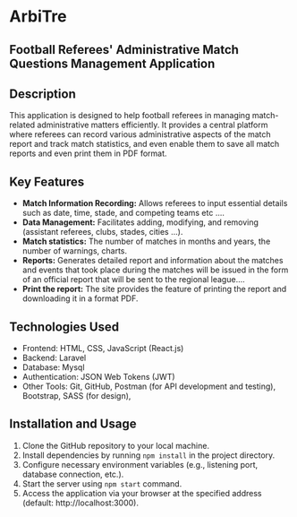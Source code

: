 # ArbiTre
## Football Referees' Administrative Match Questions Management Application
## Description
This application is designed to help football referees in managing match-related administrative matters efficiently. It provides a central platform where referees can record various administrative aspects of the match report and track match statistics, and even enable them to save all match reports and even print them in PDF format.
## Key Features
- **Match Information Recording:** Allows referees to input essential details such as date, time, stade, and competing teams etc ....
- **Data Management:** Facilitates adding, modifying, and removing (assistant referees, clubs, stades, cities ...).
- **Match statistics:** The number of matches in months and years, the number of warnings, charts.
- **Reports:** Generates detailed report and information about the matches and events that took place during the matches will be issued in the form of an official report that will be sent       to the regional league....
- **Print the report:** The site provides the feature of printing the report and downloading it in a format PDF.
## Technologies Used
- Frontend: HTML, CSS, JavaScript (React.js)
- Backend: Laravel
- Database: Mysql
- Authentication: JSON Web Tokens (JWT)
- Other Tools: Git, GitHub, Postman (for API development and testing), Bootstrap, SASS (for design),
## Installation and Usage
1. Clone the GitHub repository to your local machine.
2. Install dependencies by running `npm install` in the project directory.
3. Configure necessary environment variables (e.g., listening port, database connection, etc.).
4. Start the server using `npm start` command.
5. Access the application via your browser at the specified address (default: http://localhost:3000).
